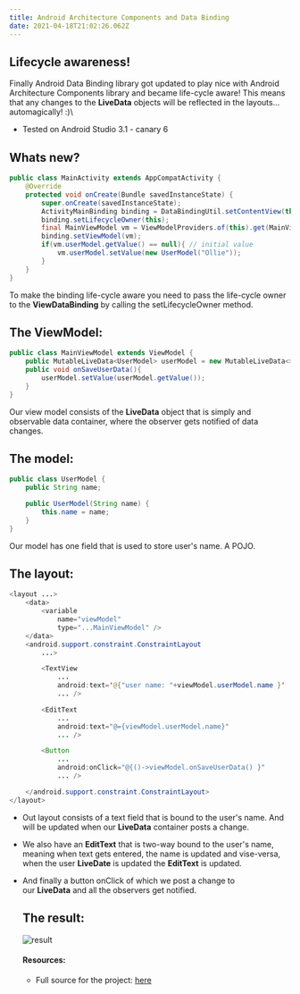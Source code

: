 ```yaml
---
title: Android Architecture Components and Data Binding
date: 2021-04-18T21:02:26.062Z
---
```

## Lifecycle awareness!

Finally Android Data Binding library got updated to play nice with Android Architecture Components library and became life-cycle aware! This means that any changes to the **LiveData** objects will be reflected in the layouts... automagically! :)\

* Tested on Android Studio 3.1 - canary 6

## Whats new?

```java
public class MainActivity extends AppCompatActivity {
    @Override
    protected void onCreate(Bundle savedInstanceState) {
        super.onCreate(savedInstanceState);
        ActivityMainBinding binding = DataBindingUtil.setContentView(this, R.layout.activity_main);
        binding.setLifecycleOwner(this);
        final MainViewModel vm = ViewModelProviders.of(this).get(MainViewModel.class);
        binding.setViewModel(vm);
        if(vm.userModel.getValue() == null){ // initial value
            vm.userModel.setValue(new UserModel("Ollie"));
        }
    }
}
```

To make the binding life-cycle aware you need to pass the life-cycle owner to the **ViewDataBinding** by calling the setLifecycleOwner method.

## The ViewModel:

```java
public class MainViewModel extends ViewModel {
    public MutableLiveData<UserModel> userModel = new MutableLiveData<>();
    public void onSaveUserData(){
        userModel.setValue(userModel.getValue());
    }
}
```

Our view model consists of the **LiveData** object that is simply and observable data container, where the observer gets notified of data changes.

## The model:

```java
public class UserModel {
    public String name;

    public UserModel(String name) {
        this.name = name;
    }
}
```

Our model has one field that is used to store user's name. A POJO.

## The layout:

```java
<layout ...>
    <data>
        <variable
            name="viewModel"
            type="...MainViewModel" />
    </data>
    <android.support.constraint.ConstraintLayout
        ...>

        <TextView
            ...
            android:text='@{"user name: "+viewModel.userModel.name }'
            ... />

        <EditText
            ...
            android:text="@={viewModel.userModel.name}"
            ... />

        <Button
            ...
            android:onClick="@{()->viewModel.onSaveUserData() }"
            ... />

    </android.support.constraint.ConstraintLayout>
</layout>
```

* Out layout consists of a text field that is bound to the user's name. And will be updated when our **LiveData** container posts a change.
* We also have an **EditText** that is two-way bound to the user's name, meaning when text gets entered, the name is updated and vise-versa, when the user **LiveDate** is updated the **EditText** is updated.
* And finally a button onClick of which we post a change to our **LiveData** and all the observers get notified.

  ## The result:

  ![result](img/ezgif-5-a842fa6408.gif "result")



  #### Resources:

  * Full source for the project: [here](https://github.com/Code-Principles/NewStudioTestApplication)